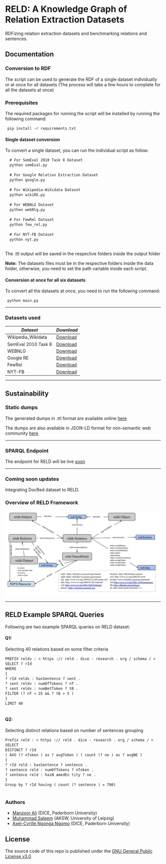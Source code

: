 # RELD: A Knowledge Graph of Relation Extraction Datasets
RDFizing relation extraction datasets and benchmarking relations and sentences.

## Documentation


### Conversion to RDF

The script can be used to generate the RDF of a single dataset individually or at once for all datasets (The process will take a few hours to complete for all the datasets at once)
### Prerequisites
The required packages for running the script will be installed by running the following command:
```
 pip install -r requirements.txt
```

#### Single dataset conversion
To convert a single dataset, you can run the individual script as follow:

```
  # For SemEval 2010 Task 8 Dataset
  python semEval.py
  
  # For Google Relation Extraction Dataset
  python google.py
  
  # For Wikipedia-Wikidata Dataset
  python wikiRE.py
  
  # For WEBNLG Dataset
  python webNlg.py
  
  # For FewRel Dataset
  python few_rel.py
  
  # For NYT-FB Dataset
  python nyt.py
  
```
The .ttl output will be saved in the respective folders inside the output folder

<b>Note:</b> The datasets files must be in the respective folders inside the data folder, otherwise, you need to set the path variable inside each script. 

#### Conversion at once for all six datasets
To convert all the datasets at once, you need to run the following command:

```
 python main.py 
```
<hr>

### Datasets used

| *Dataset*   | *Download*  |
|-------------|-----------|
|Wikipedia_Wikidata|[Download](https://www.informatik.tu-darmstadt.de/ukp/research_6/data/lexical_resources/wikipedia_wikidata_relations/)|
|SemEval 2010 Task 8|[Download](http://www.kozareva.com/downloads.html)|
|WEBNLG|[Download](https://webnlg-challenge.loria.fr/)|
|Google RE|[Download](https://github.com/google-research-datasets/relation-extraction-corpus)|
|FewRel|[Download](https://www.zhuhao.me/fewrel/)|
|NYT-FB|[Download](http://iesl.cs.umass.edu/riedel/ecml/)|

<hr>

## Sustainability

### Static dumps

The generated dumps in .ttl format are available online [here](https://hobbitdata.informatik.uni-leipzig.de/RELD/ttl_dumps/)

The dumps are also available in JSON-LD format for non-semantic web community [here](https://hobbitdata.informatik.uni-leipzig.de/RELD/json_dumps/)

<hr>

### SPARQL Endpoint

The endpoint for RELD will be live [soon](http://sparql.cs.uni-paderborn.de:8890/sparql)

<hr>

### Coming soon updates

Integrating DocRed dataset to RELD. 


### Overview of RELD Framework
![RELD Model Overview](images/Model.svg)

<hr>

## RELD Example SPARQL Queries

Following are two example SPARQL queries on RELD dataset:

#### Q1: 

Selecting 40 relations based on some filter criteria

```
PREFIX reldv : < https :// reld . dice - research . org / schema / >
SELECT ? rId
WHERE
{
? rId reldv : hasSentence ? sent .
? sent reldv : numOfTokens ? nT .
? sent reldv : numBetToken ? tB .
FILTER (? nT < 25 && ? tB > 5 )
}
LIMIT 40
  
```

#### Q2: 

Selecting distinct relations based on number of sentences grouping 

```
Prefix reld : < https :// reld . dice - research . org / schema / >
SELECT
DISTINCT ? rId
( AVG (? nToken ) as ? avgToken ) ( count (? ne ) as ? avgNE )
{
? rId reld : hasSentence ? sentence .
? sentence reld : numOfTokens ? nToken .
? sentence reld : hasN amedEn tity ? ne .
}
Group by ? rId having ( count (? sentence ) = 700)
  
```

### Authors
  * [Manzoor Ali](https://dice-research.org/ManzoorAli) (DICE, Paderborn University) 
  * [Muhammad Saleem](https://sites.google.com/site/saleemsweb/) (AKSW, University of Leipzig) 
  * [Axel-Cyrille Ngonga Ngomo](https://dice-research.org/AxelCyrilleNgongaNgomo) (DICE, Paderborn University)

## License
The source code of this repo is published under the [GNU General Public License v3.0](https://www.gnu.org/licenses/gpl-3.0.en.html)

